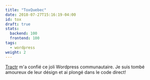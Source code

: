 ```yaml
---
title: "ToxQuebec"
date: 2018-07-27T15:16:19-04:00
id: tox
draft: true
stats:
  backend: 100
  frontend: 100
tags:
  - wordpress
weight: 2
---
```


[Tractr](https://tractr.net/) m'a confié ce joli Wordpress communautaire. Je suis tombé amoureux de leur désign et ai plongé dans le code direct!